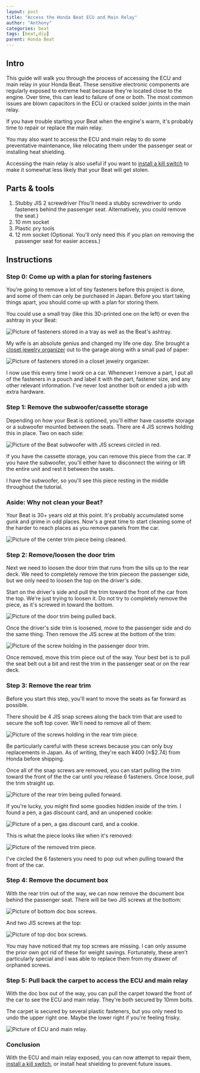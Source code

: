 ```yaml
---
layout: post
title: "Access the Honda Beat ECU and Main Relay"
author: "Anthony"
categories: beat
tags: [beat,diy]
parent: Honda Beat
---
```

## Intro
This guide will walk you through the process of accessing the ECU and main relay in your Honda Beat. These sensitive electronic components are regularly exposed to extreme heat because they're located close to the engine. Over time, this can lead to failure of one or both. The most common issues are blown capacitors in the ECU or cracked solder joints in the main relay.

If you have trouble starting your Beat when the engine's warm, it's probably time to repair or replace the main relay.

You may also want to access the ECU and main relay to do some preventative maintenance, like relocating them under the passenger seat or installing heat shielding.

Accessing the main relay is also useful if you want to [install a kill switch](./beat-kill-switch-install) to make it somewhat less likely that your Beat will get stolen.

## Parts & tools
1. Stubby JIS 2 screwdriver (You'll need a stubby screwdriver to undo fasteners behind the passenger seat. Alternatively, you could remove the seat.)
2. 10 mm socket
3. Plastic pry tools
4. 12 mm socket (Optional. You'll only need this if you plan on removing the passenger seat for easier access.)

## Instructions

### Step 0: Come up with a plan for storing fasteners

You're going to remove a lot of tiny fasteners before this project is done, and some of them can only be purchased in Japan. Before you start taking things apart, you should come up with a plan for storing them.

You could use a small tray (like this 3D-printed one on the left) or even the ashtray in your Beat:

![Picture of fasteners stored in a tray as well as the Beat's ashtray.](../assets/img/access-beat-ecu-and-main-relay/hardware-storage.jpg)

My wife is an absolute genius and changed my life one day. She brought a [closet jewelry organizer](https://www.amazon.com/MISSLO-Dual-sided-Organizer-Necklace-Bracelet/dp/B08GX889W4/) out to the garage along with a small pad of paper:

![Picture of fasteners stored in a closet jewelry organizer.](../assets/img/access-beat-ecu-and-main-relay/jewelry-organizer.jpg)

I now use this every time I work on a car. Whenever I remove a part, I put all of the fasteners in a pouch and label it with the part, fastener size, and any other relevant information. I've never lost another bolt or ended a job with extra hardware.

### Step 1: Remove the subwoofer/cassette storage

Depending on how your Beat is optioned, you'll either have cassette storage or a subwoofer mounted between the seats. There are 4 JIS screws holding this in place. Two on each side:

![Picture of the Beat subwoofer with JIS screws circled in red.](../assets/img/access-beat-ecu-and-main-relay/center-console-screws.jpg)

If you have the cassette storage, you can remove this piece from the car. If you have the subwoofer, you'll either have to disconnect the wiring or lift the entire unit and rest it between the seats.

I have the subwoofer, so you'll see this piece resting in the middle throughout the tutorial.

### Aside: Why not clean your Beat?

Your Beat is 30+ years old at this point. It's probably accumulated some gunk and grime in odd places. Now's a great time to start cleaning some of the harder to reach places as you remove panels from the car.

![Picture of the center trim piece being cleaned.](../assets/img/access-beat-ecu-and-main-relay/clean-odd-surfaces.jpg)

### Step 2: Remove/loosen the door trim

Next we need to loosen the door trim that runs from the sills up to the rear deck. We need to completely remove the trim pieceon the passenger side, but we only need to loosen the top on the driver's side.

Start on the driver's side and pull the trim toward the front of the car from the top. We're just trying to loosen it. Do not try to completely remove the piece, as it's screwed in toward the bottom.

![Picture of the door trim being pulled back.](../assets/img/access-beat-ecu-and-main-relay/drivers-side-trim.jpg)


Once the driver's side trim is loosened, move to the passenger side and do the same thing. Then remove the JIS screw at the bottom of the trim:

![Picture of the screw holding in the passenger door trim.](../assets/img/access-beat-ecu-and-main-relay/passenger-side-trim-screw.jpg)


Once removed, move this trim piece out of the way. Your best bet is to pull the seat belt out a bit and rest the trim in the passenger seat or on the rear deck.

### Step 3: Remove the rear trim

Before you start this step, you'll want to move the seats as far forward as possible.

There should be 4 JIS snap screws along the back trim that are used to secure the soft top cover. We'll need to remove all of them:

![Picture of the screws holding in the rear trim piece.](../assets/img/access-beat-ecu-and-main-relay/back-trim-snaps.jpg)

Be particularly careful with these screws because you can only buy replacements in Japan. As of writing, they're each ¥400 (≈$2.74) from Honda before shipping.

Once all of the snap screws are removed, you can start pulling the trim toward the front of the the car until you release 6 fasteners. Once loose, pull the trim straight up.

![Picture of the rear trim being pulled forward.](../assets/img/access-beat-ecu-and-main-relay/back-trim-removal.jpg)

If you're lucky, you might find some goodies hidden inside of the trim. I found a pen, a gas discount card, and an unopened cookie:

![Picture of a pen, a gas discount card, and a cookie.](../assets/img/access-beat-ecu-and-main-relay/goodies.jpg)

This is what the piece looks like when it's removed:

![Picture of the removed trim piece.](../assets/img/access-beat-ecu-and-main-relay/back-trim-fasteners.jpg)

I've circled the 6 fasteners you need to pop out when pulling toward the front of the car.

### Step 4: Remove the document box

With the rear trim out of the way, we can now remove the document box behind the passenger seat. There will be two JIS screws at the bottom:

![Picture of bottom doc box screws.](../assets/img/access-beat-ecu-and-main-relay/document-box-bottom-screws.jpg)

And two JIS screws at the top:

![Picture of top doc box screws.](../assets/img/access-beat-ecu-and-main-relay/document-box-top-screws.jpg)


You may have noticed that my top screws are missing. I can only assume the prior own got rid of these for weight savings. Fortunately, these aren't particularly special and I was able to replace them from my drawer of orphaned screws.

### Step 5: Pull back the carpet to access the ECU and main relay

With the doc box out of the way, you can pull the carpet toward the front of the car to see the ECU and main relay. They're both secured by 10mm bolts.

The carpet is secured by several plastic fasteners, but you only need to undo the upper right one. Maybe the lower right if you're feeling frisky.

![Picture of ECU and main relay.](../assets/img/access-beat-ecu-and-main-relay/ecu-and-relay-revealed.jpg)

### Conclusion

With the ECU and main relay exposed, you can now attempt to repair them, [install a kill switch](./beat-kill-switch-install), or install heat shielding to prevent future issues.
